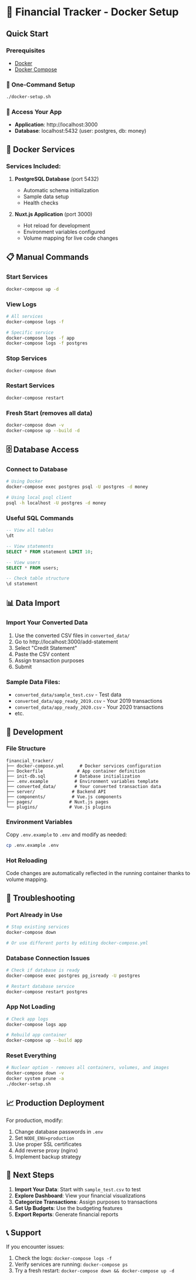 # 🏦 Financial Tracker - Docker Setup

## Quick Start

### Prerequisites
- [Docker](https://docs.docker.com/get-docker/)
- [Docker Compose](https://docs.docker.com/compose/install/)

### 🚀 One-Command Setup
```bash
./docker-setup.sh
```

### 📱 Access Your App
- **Application**: http://localhost:3000
- **Database**: localhost:5432 (user: postgres, db: money)

## 🐳 Docker Services

### Services Included:
1. **PostgreSQL Database** (port 5432)
   - Automatic schema initialization
   - Sample data setup
   - Health checks
   
2. **Nuxt.js Application** (port 3000)
   - Hot reload for development
   - Environment variables configured
   - Volume mapping for live code changes

## 📋 Manual Commands

### Start Services
```bash
docker-compose up -d
```

### View Logs
```bash
# All services
docker-compose logs -f

# Specific service
docker-compose logs -f app
docker-compose logs -f postgres
```

### Stop Services
```bash
docker-compose down
```

### Restart Services
```bash
docker-compose restart
```

### Fresh Start (removes all data)
```bash
docker-compose down -v
docker-compose up --build -d
```

## 🗄️ Database Access

### Connect to Database
```bash
# Using Docker
docker-compose exec postgres psql -U postgres -d money

# Using local psql client
psql -h localhost -U postgres -d money
```

### Useful SQL Commands
```sql
-- View all tables
\dt

-- View statements
SELECT * FROM statement LIMIT 10;

-- View users
SELECT * FROM users;

-- Check table structure
\d statement
```

## 📊 Data Import

### Import Your Converted Data
1. Use the converted CSV files in `converted_data/`
2. Go to http://localhost:3000/add-statement
3. Select "Credit Statement"
4. Paste the CSV content
5. Assign transaction purposes
6. Submit

### Sample Data Files:
- `converted_data/sample_test.csv` - Test data
- `converted_data/app_ready_2019.csv` - Your 2019 transactions
- `converted_data/app_ready_2020.csv` - Your 2020 transactions
- etc.

## 🔧 Development

### File Structure
```
financial_tracker/
├── docker-compose.yml      # Docker services configuration
├── Dockerfile             # App container definition
├── init-db.sql           # Database initialization
├── .env.example          # Environment variables template
├── converted_data/       # Your converted transaction data
├── server/              # Backend API
├── components/          # Vue.js components
├── pages/              # Nuxt.js pages
└── plugins/            # Vue.js plugins
```

### Environment Variables
Copy `.env.example` to `.env` and modify as needed:
```bash
cp .env.example .env
```

### Hot Reloading
Code changes are automatically reflected in the running container thanks to volume mapping.

## 🚨 Troubleshooting

### Port Already in Use
```bash
# Stop existing services
docker-compose down

# Or use different ports by editing docker-compose.yml
```

### Database Connection Issues
```bash
# Check if database is ready
docker-compose exec postgres pg_isready -U postgres

# Restart database service
docker-compose restart postgres
```

### App Not Loading
```bash
# Check app logs
docker-compose logs app

# Rebuild app container
docker-compose up --build app
```

### Reset Everything
```bash
# Nuclear option - removes all containers, volumes, and images
docker-compose down -v
docker system prune -a
./docker-setup.sh
```

## 📈 Production Deployment

For production, modify:
1. Change database passwords in `.env`
2. Set `NODE_ENV=production`
3. Use proper SSL certificates
4. Add reverse proxy (nginx)
5. Implement backup strategy

## 🎯 Next Steps

1. **Import Your Data**: Start with `sample_test.csv` to test
2. **Explore Dashboard**: View your financial visualizations
3. **Categorize Transactions**: Assign purposes to transactions
4. **Set Up Budgets**: Use the budgeting features
5. **Export Reports**: Generate financial reports

## 📞 Support

If you encounter issues:
1. Check the logs: `docker-compose logs -f`
2. Verify services are running: `docker-compose ps`
3. Try a fresh restart: `docker-compose down && docker-compose up -d`

